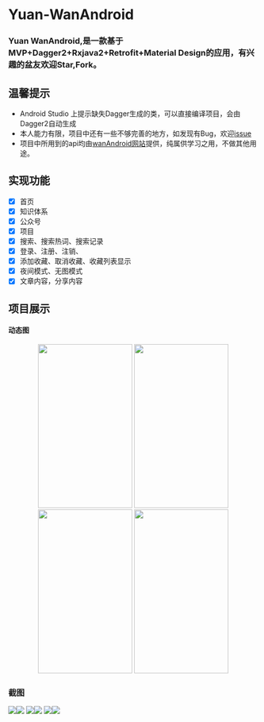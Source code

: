 # Yuan-WanAndroid

### Yuan WanAndroid,是一款基于MVP+Dagger2+Rxjava2+Retrofit+Material Design的应用，有兴趣的盆友欢迎Star,Fork。

## 温馨提示
- Android Studio 上提示缺失Dagger生成的类，可以直接编译项目，会由Dagger2自动生成
- 本人能力有限，项目中还有一些不够完善的地方，如发现有Bug，欢迎[issue](https://github.com/jsyjst/Yuan-WanAndroid/issues)
- 项目中所用到的api均由[wanAndroid网站](http://www.wanandroid.com/blog/show/2)提供，纯属供学习之用，不做其他用途。

## 实现功能
- [x] 首页
- [x] 知识体系
- [x] 公众号
- [x] 项目
- [x] 搜索、搜索热词、搜索记录
- [x] 登录、注册、注销、
- [x] 添加收藏、取消收藏、收藏列表显示
- [x] 夜间模式、无图模式
- [x] 文章内容，分享内容

## 项目展示

#### 动态图

<div align="center">
<img src="https://github.com/jsyjst/Yuan-wanAndroid/raw/master/screenshots/gif1.gif" height="330" width="190" >
<img src="https://github.com/jsyjst/Yuan-wanAndroid/raw/master/screenshots/gif2.gif" height="330" width="190" >
</div>

<div align="center">
<img src="https://github.com/jsyjst/Yuan-wanAndroid/raw/master/screenshots/gif3.gif" height="330" width="190" >
<img src="https://github.com/jsyjst/Yuan-wanAndroid/raw/master/screenshots/gif4.gif" height="330" width="190" >
</div>





### 截图
![](https://github.com/jsyjst/Yuan-wanAndroid/raw/master/screenshots/png1.jpg)![](https://github.com/jsyjst/Yuan-wanAndroid/raw/master/screenshots/png2.jpg)
![](https://github.com/jsyjst/Yuan-wanAndroid/raw/master/screenshots/png3.jpg)![](https://github.com/jsyjst/Yuan-wanAndroid/raw/master/screenshots/png4.jpg)
![](https://github.com/jsyjst/Yuan-wanAndroid/raw/master/screenshots/png5.jpg)![](https://github.com/jsyjst/Yuan-wanAndroid/raw/master/screenshots/png6.jpg)




